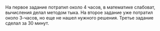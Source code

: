 На первое задание потратил около 4 часов, в математике слабоват, вычисления делал методом тыка.
На второе задание уже потратил около 3-часов, но еще не нашел нужного решения.
Третье задание сделал за 30 минут.